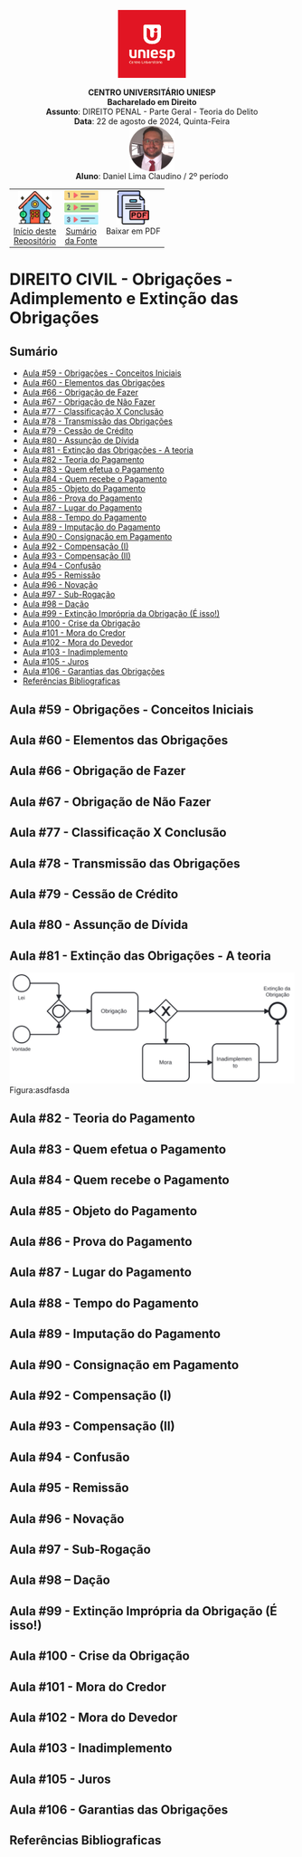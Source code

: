 <div align="center">

<p align="center"><img height="120" src="../../../figuras/LOGO_UNIESP.png"> </p>

<p align="center"><b>CENTRO UNIVERSITÁRIO UNIESP</b><br>
<b>Bacharelado em Direito</b><br>
<b>Assunto</b>: DIREITO PENAL - Parte Geral - Teoria do Delito<br>
<b>Data</b>: 22 de agosto de 2024, Quinta-Feira<br>
<img align="center" src="../../../figuras/FOTO_PERFIL_DANIEL_CLAUDINO_2023.png" width="80"><br>
<b>Aluno</b>: Daniel Lima Claudino / 2º período<br>
 </p>
</div>

<table align="center" border="0">
  <tr>
    <td align="center" valign="top">
      <a href="../../../README.md">
        <img src="https://github.com/dnlclaudino/imagens/blob/master/icones/icone-casa2.png?raw=true" heigh="60" width="60"><br>Início deste <br>Repositório
      </a>
    </td>
    <td align="center" valign="top">
      <a href="../README.md">
        <img src="https://github.com/dnlclaudino/imagens/blob/master/icones/icone-sumario.png?raw=true" heigh="60" width="60"><br>Sumário<br>da Fonte
      </a>
    </td>
    <td align="center" valign="top">
        <img src="https://github.com/dnlclaudino/imagens/blob/master/icones-aplicativos/pdf/pdf.png?raw=true" heigh="60" width="60"><br>Baixar em PDF
    </td>
  </tr>
</table>

<h1>DIREITO CIVIL - Obrigações - Adimplemento e Extinção das Obrigações</h1>

<h2>Sumário</h2>

<!-- TOC -->

- [Aula #59 - Obrigações - Conceitos Iniciais](#aula-59---obrigações---conceitos-iniciais)
- [Aula #60 - Elementos das Obrigações](#aula-60---elementos-das-obrigações)
- [Aula #66 - Obrigação de Fazer](#aula-66---obrigação-de-fazer)
- [Aula #67 - Obrigação de Não Fazer](#aula-67---obrigação-de-não-fazer)
- [Aula #77 - Classificação X Conclusão](#aula-77---classificação-x-conclusão)
- [Aula #78 - Transmissão das Obrigações](#aula-78---transmissão-das-obrigações)
- [Aula #79 - Cessão de Crédito](#aula-79---cessão-de-crédito)
- [Aula #80 - Assunção de Dívida](#aula-80---assunção-de-dívida)
- [Aula #81 - Extinção das Obrigações - A teoria](#aula-81---extinção-das-obrigações---a-teoria)
- [Aula #82 - Teoria do Pagamento](#aula-82---teoria-do-pagamento)
- [Aula #83 - Quem efetua o Pagamento](#aula-83---quem-efetua-o-pagamento)
- [Aula #84 - Quem recebe o Pagamento](#aula-84---quem-recebe-o-pagamento)
- [Aula #85 - Objeto do Pagamento](#aula-85---objeto-do-pagamento)
- [Aula #86 - Prova do Pagamento](#aula-86---prova-do-pagamento)
- [Aula #87 - Lugar do Pagamento](#aula-87---lugar-do-pagamento)
- [Aula #88 - Tempo do Pagamento](#aula-88---tempo-do-pagamento)
- [Aula #89 - Imputação do Pagamento](#aula-89---imputação-do-pagamento)
- [Aula #90 - Consignação em Pagamento](#aula-90---consignação-em-pagamento)
- [Aula #92 - Compensação (I)](#aula-92---compensação-i)
- [Aula #93 - Compensação (II)](#aula-93---compensação-ii)
- [Aula #94 - Confusão](#aula-94---confusão)
- [Aula #95 - Remissão](#aula-95---remissão)
- [Aula #96 - Novação](#aula-96---novação)
- [Aula #97 - Sub-Rogação](#aula-97---sub-rogação)
- [Aula #98 – Dação](#aula-98--dação)
- [Aula #99 - Extinção Imprópria da Obrigação (É isso!)](#aula-99---extinção-imprópria-da-obrigação-é-isso)
- [Aula #100 - Crise da Obrigação](#aula-100---crise-da-obrigação)
- [Aula #101 - Mora do Credor](#aula-101---mora-do-credor)
- [Aula #102 - Mora do Devedor](#aula-102---mora-do-devedor)
- [Aula #103 - Inadimplemento](#aula-103---inadimplemento)
- [Aula #105 - Juros](#aula-105---juros)
- [Aula #106 - Garantias das Obrigações](#aula-106---garantias-das-obrigações)
- [Referências Bibliograficas](#referências-bibliograficas)

<!-- /TOC -->

## Aula #59 - Obrigações - Conceitos Iniciais
## Aula #60 - Elementos das Obrigações 
## Aula #66 - Obrigação de Fazer 
## Aula #67 - Obrigação de Não Fazer 
## Aula #77 - Classificação X Conclusão
## Aula #78 - Transmissão das Obrigações 
## Aula #79 - Cessão de Crédito 
## Aula #80 - Assunção de Dívida
## Aula #81 - Extinção das Obrigações - A teoria

![](../imagens/figura-mapa-mental-obrigacoes-extincao.svg)
Figura:asdfasda
 


## Aula #82 - Teoria do Pagamento 
## Aula #83 - Quem efetua o Pagamento 
## Aula #84 - Quem recebe o Pagamento 
## Aula #85 - Objeto do Pagamento 
## Aula #86 - Prova do Pagamento 
## Aula #87 - Lugar do Pagamento 
## Aula #88 - Tempo do Pagamento 
## Aula #89 - Imputação do Pagamento 
## Aula #90 - Consignação em Pagamento 
## Aula #92 - Compensação (I) 
## Aula #93 - Compensação (II) 
## Aula #94 - Confusão 
## Aula #95 - Remissão 
## Aula #96 - Novação 
## Aula #97 - Sub-Rogação 
## Aula #98 – Dação
## Aula #99 - Extinção Imprópria da Obrigação (É isso!)
## Aula #100 - Crise da Obrigação 
## Aula #101 - Mora do Credor 
## Aula #102 - Mora do Devedor 
## Aula #103 - Inadimplemento 
## Aula #105 - Juros 
## Aula #106 - Garantias das Obrigações

## Referências Bibliograficas

[^YOUTUBE-1]: YOUTUBE. Curso de Direito Civil. Playlist - Curso de Direito Civil. 2018. Disponível em: https://www.youtube.com/playlist?list=PLKxCvr6SlQHQQ1IDTxV6sI2xKEVzv4gTQ. Acesso em: 18 out. 2024.

